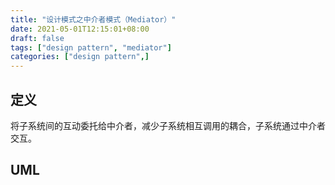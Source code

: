 ```yaml
---
title: "设计模式之中介者模式（Mediator）"
date: 2021-05-01T12:15:01+08:00
draft: false
tags: ["design pattern", "mediator"]
categories: ["design pattern",]
---
```


## 定义

将子系统间的互动委托给中介者，减少子系统相互调用的耦合，子系统通过中介者交互。

## UML
